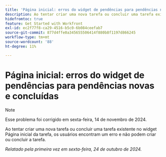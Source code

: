 ```yaml
---
title: 'Página inicial: erros do widget de pendências para pendências novas e concluídas'
description: Ao tentar criar uma nova tarefa ou concluir uma tarefa existente no widget Página inicial da tarefa, os usuários encontram um erro e não podem criar ou concluir a tarefa.
hidefromtoc: true
feature: Get Started with Workfront
exl-id: ec2f77f8-ca29-4516-b5c0-6b084ceefab7
source-git-commit: 877d4ffe0a345655506414f880b8f1197d866245
workflow-type: tm+mt
source-wordcount: '88'
ht-degree: 11%

---
```


# Página inicial: erros do widget de pendências para pendências novas e concluídas

>[!NOTE]
>
>Esse problema foi corrigido em sexta-feira, 14 de novembro de 2024.

Ao tentar criar uma nova tarefa ou concluir uma tarefa existente no widget Página inicial da tarefa, os usuários encontram um erro e não podem criar ou concluir a tarefa.

_Relatado pela primeira vez em sexta-feira, 24 de outubro de 2024._
